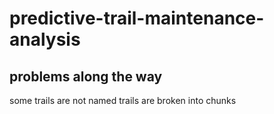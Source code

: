 # predictive-trail-maintenance-analysis

## problems along the way

some trails are not named
trails are broken into chunks 


